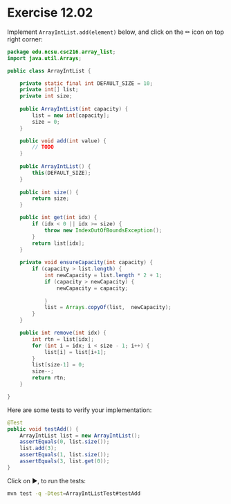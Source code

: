 # Exercise 12.02

Implement `ArrayIntList.add(element)` below, and click on the ✏ icon on top right corner:

```java | {type: 'file', path:'/216/src/main/java/edu/ncsu/csc216/array_list/ArrayIntList.java'}
package edu.ncsu.csc216.array_list;
import java.util.Arrays;

public class ArrayIntList {

	private static final int DEFAULT_SIZE = 10;
	private int[] list;
	private int size;
	
	public ArrayIntList(int capacity) {
		list = new int[capacity];
		size = 0;
	}

	public void add(int value) {
		// TODO
	}
	
	public ArrayIntList() {
		this(DEFAULT_SIZE);
	}
	
	public int size() {
		return size;
	}

	public int get(int idx) {
		if (idx < 0 || idx >= size) {
			throw new IndexOutOfBoundsException();
		}
		return list[idx];
	}
	
	private void ensureCapacity(int capacity) {
		if (capacity > list.length) {
			int newCapacity = list.length * 2 + 1;
			if (capacity > newCapacity) {
				newCapacity = capacity;
				
			}
			list = Arrays.copyOf(list,  newCapacity);
		}
	}

	public int remove(int idx) {
		int rtn = list[idx];
		for (int i = idx; i < size - 1; i++) {
			list[i] = list[i+1];
		}
		list[size-1] = 0;
		size--;
		return rtn;
	}

}
```

Here are some tests to verify your implementation:

```java
@Test
public void testAdd() {
    ArrayIntList list = new ArrayIntList();
    assertEquals(0, list.size());
    list.add(3);
    assertEquals(1, list.size());
    assertEquals(3, list.get(0));
}
```

Click on ▶, to run the tests:

```bash | {type: 'command', failed_when: 'exitCode!=0'}
mvn test -q -Dtest=ArrayIntListTest#testAdd
```
